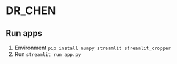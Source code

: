# DR_CHEN
## Run apps
1. Environment
`pip install numpy streamlit streamlit_cropper`
2. Run
`streamlit run app.py`
